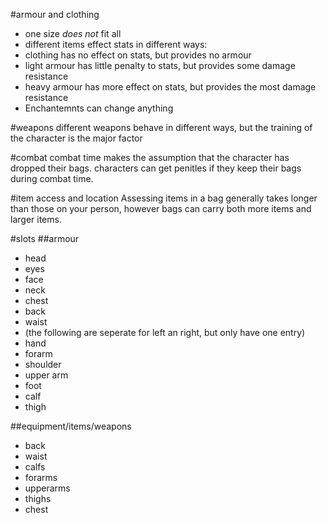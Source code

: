#armour and clothing
* one size *does not* fit all
* different items effect stats in different ways:
 * clothing has no effect on stats, but provides no armour
 * light armour has little penalty to stats, but provides some damage resistance
 * heavy armour has more effect on stats, but provides the most damage resistance
 * Enchantemnts can change anything


#weapons
different weapons behave in different ways, but the training of the character is the major factor

#combat
combat time makes the assumption that the character has dropped their bags. characters can get penitles if they keep their bags during combat time.

#item access and location
Assessing items in a bag generally takes longer than those on your person, however bags can carry both more items and larger items. 

#slots
##armour
* head
* eyes
* face
* neck
* chest
* back
* waist
* (the following are seperate for left an right, but only have one entry)
* hand
* forarm
* shoulder
* upper arm
* foot
* calf
* thigh

##equipment/items/weapons
* back
* waist
* calfs
* forarms
* upperarms
* thighs
* chest

